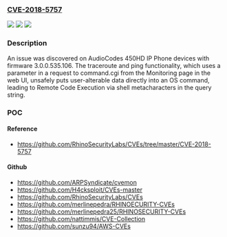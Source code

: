 ### [CVE-2018-5757](https://cve.mitre.org/cgi-bin/cvename.cgi?name=CVE-2018-5757)
![](https://img.shields.io/static/v1?label=Product&message=n%2Fa&color=blue)
![](https://img.shields.io/static/v1?label=Version&message=n%2Fa&color=blue)
![](https://img.shields.io/static/v1?label=Vulnerability&message=n%2Fa&color=brighgreen)

### Description

An issue was discovered on AudioCodes 450HD IP Phone devices with firmware 3.0.0.535.106. The traceroute and ping functionality, which uses a parameter in a request to command.cgi from the Monitoring page in the web UI, unsafely puts user-alterable data directly into an OS command, leading to Remote Code Execution via shell metacharacters in the query string.

### POC

#### Reference
- https://github.com/RhinoSecurityLabs/CVEs/tree/master/CVE-2018-5757

#### Github
- https://github.com/ARPSyndicate/cvemon
- https://github.com/H4cksploit/CVEs-master
- https://github.com/RhinoSecurityLabs/CVEs
- https://github.com/merlinepedra/RHINOECURITY-CVEs
- https://github.com/merlinepedra25/RHINOSECURITY-CVEs
- https://github.com/nattimmis/CVE-Collection
- https://github.com/sunzu94/AWS-CVEs

